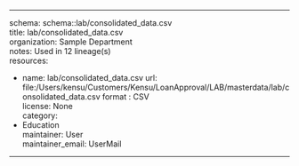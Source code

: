 


---  
schema: schema::lab/consolidated_data.csv  
title: lab/consolidated_data.csv  
organization: Sample Department  
notes: Used in 12 lineage(s)  
resources:  
  - name: lab/consolidated_data.csv 
    url: file:/Users/kensu/Customers/Kensu/LoanApproval/LAB/masterdata/lab/consolidated_data.csv 
    format : CSV  
license: None  
category:
  - Education  
maintainer: User  
maintainer_email: UserMail  
---
